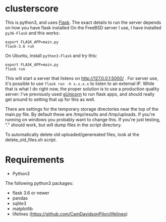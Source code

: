 # clusterscore  
This is python3, and uses [Flask](http://flask.pocoo.org/docs/1.0/).
The exact details to run the server depends on how you have flask installed
On the FreeBSD server I use, I have installed `py36-Flask` and this works:
```
export FLASK_APP=main.py
flask-3.6 run
```

On Ubuntu, install `python3-Flask` and try this:
```
export FLASK_APP=main.py
flask run
```

This will start a server that listens on http://127.0.0.1:5000/ .
For server use, it's possible to use `flask run -h x.x.x.x` to listen to an external IP. 
While that is what I do right now, the proper solution is to use a production quality server:
I've previously used [gUnicorn](https://gunicorn.org) to run flask apps, and should really
get around to setting that up for this as well.

There are settings for the temporary storage directories near the top of the main.py file. 
By default these are /tmp/results and /tmp/uploads.
If you're running on windows you probably want to change this. 
If you're just testing, "." should work, but will dump files in the script directory.

To automatically delete old uploaded/genereated files, look at the delete\_old\_files.sh script.

# Requirements
* Python3

The following python3 packages:
* flask 3.6 or newer
* pandas
* sqlite3
* matplotlib
* lifelines (https://github.com/CamDavidsonPilon/lifelines)
